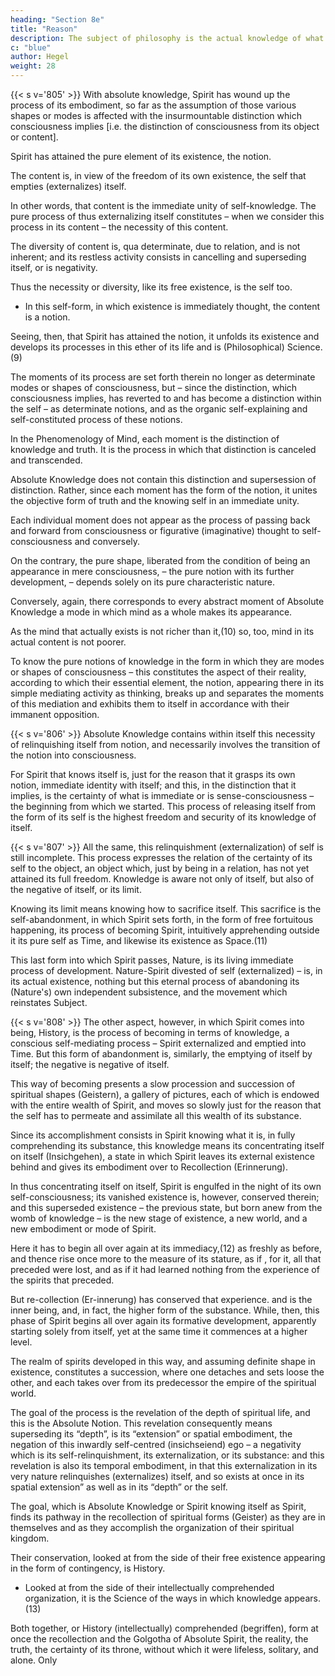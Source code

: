 ```yaml
---
heading: "Section 8e"
title: "Reason"
description: The subject of philosophy is the actual knowledge of what truly is.
c: "blue"
author: Hegel
weight: 28
---
```




{{< s v='805' >}} With absolute knowledge, Spirit has wound up the process of its embodiment, so far as the assumption of those various shapes or modes is affected with the insurmountable distinction which consciousness implies [i.e. the distinction of consciousness from its object or content]. 

Spirit has attained the pure element of its existence, the notion. 

The content is, in view of the freedom of its own existence, the self that empties (externalizes) itself.

In other words, that content is the immediate unity of self-knowledge. The pure process of thus externalizing itself constitutes – when we consider this process in its content – the necessity of this content. 

The diversity of content is, qua determinate, due to relation, and is not inherent; and its restless activity consists in cancelling and superseding itself, or is negativity. 

Thus the necessity or diversity, like its free existence, is the self too.
- In this self-form, in which existence is immediately thought, the content is a notion. 

Seeing, then, that Spirit has attained the notion, it unfolds its existence and develops its processes in this ether of its life and is (Philosophical) Science.(9) 

The moments of its process are set forth therein no longer as determinate modes or shapes of consciousness, but – since the distinction, which consciousness implies, has reverted to and has become a distinction within the self – as determinate notions, and as the organic self-explaining and self-constituted process of these notions. 

In the Phenomenology of Mind, each moment is the distinction of knowledge and truth. It is the process in which that distinction is canceled and transcended.

Absolute Knowledge does not contain this distinction and supersession of distinction. Rather, since each moment has the form of the notion, it unites the objective form of truth and the knowing self in an immediate unity. 

Each individual moment does not appear as the process of passing back and forward from consciousness or figurative (imaginative) thought to self-consciousness and conversely.

On the contrary, the pure shape, liberated from the condition of being an appearance in mere consciousness, – the pure notion with its further development, – depends solely on its pure characteristic nature. 

Conversely, again, there corresponds to every abstract moment of Absolute Knowledge a mode in which mind as a whole makes its appearance. 

As the mind that actually exists is not richer than it,(10) so, too, mind in its actual content is not poorer.

To know the pure notions of knowledge in the form in which they are modes or shapes of consciousness – this constitutes the aspect of their reality, according to which their essential element, the notion, appearing there in its simple mediating activity as thinking, breaks up and separates the moments of this mediation and exhibits them to itself in accordance with their immanent opposition.



{{< s v='806' >}} Absolute Knowledge contains within itself this necessity of relinquishing itself from notion, and necessarily involves the transition of the notion into consciousness. 

For Spirit that knows itself is, just for the reason that it grasps its own notion, immediate identity with itself; and this, in the distinction that it implies, is the certainty of what is immediate or is sense-consciousness – the beginning from which we started. This process of releasing itself from the form of its self is the highest freedom and security of its knowledge of itself.


{{< s v='807' >}} All the same, this relinquishment (externalization) of self is still incomplete. This process expresses the relation of the certainty of its self to the object, an object which, just by being in a relation, has not yet attained its full freedom. Knowledge is aware not only of itself, but also of the negative of itself, or its limit. 

Knowing its limit means knowing how to sacrifice itself. This sacrifice is the self-abandonment, in which Spirit sets forth, in the form of free fortuitous happening, its process of becoming Spirit, intuitively apprehending outside it its pure self as Time, and likewise its existence as Space.(11) 

This last form into which Spirit passes, Nature, is its living immediate process of development. Nature-Spirit divested of self (externalized) – is, in its actual existence, nothing but this eternal process of abandoning its (Nature's) own independent subsistence, and the movement which reinstates Subject.


{{< s v='808' >}} The other aspect, however, in which Spirit comes into being, History, is the process of becoming in terms of knowledge, a conscious self-mediating process – Spirit externalized and emptied into Time. But this form of abandonment is, similarly, the emptying of itself by itself; the negative is negative of itself. 

This way of becoming presents a slow procession and succession of spiritual shapes (Geistern), a gallery of pictures, each of which is endowed with the entire wealth of Spirit, and moves so slowly just for the reason that the self has to permeate and assimilate all this wealth of its substance. 

Since its accomplishment consists in Spirit knowing what it is, in fully comprehending its substance, this knowledge means its concentrating itself on itself (Insichgehen), a state in which Spirit leaves its external existence behind and gives its embodiment over to Recollection (Erinnerung). 

In thus concentrating itself on itself, Spirit is engulfed in the night of its own self-consciousness; its vanished existence is, however, conserved therein; and this superseded existence – the previous state, but born anew from the womb of knowledge – is the new stage of existence, a new world, and a new embodiment or mode of Spirit. 

Here it has to begin all over again at its immediacy,(12) as freshly as before, and thence rise once more to the measure of its stature, as if , for it, all that preceded were lost, and as if it had learned nothing from the experience of the spirits that preceded. 

But re-collection (Er-innerung) has conserved that experience. and is the inner being, and, in fact, the higher form of the substance. While, then, this phase of Spirit begins all over again its formative development, apparently starting solely from itself, yet at the same time it commences at a higher level.

The realm of spirits developed in this way, and assuming definite shape in existence, constitutes a succession, where one detaches and sets loose the other, and each takes over from its predecessor the empire of the spiritual world. 

The goal of the process is the revelation of the depth of spiritual life, and this is the Absolute Notion. This revelation consequently means superseding its “depth”, is its “extension” or spatial embodiment, the negation of this inwardly self-centred (insichseiend) ego – a negativity which is its self-relinquishment, its externalization, or its substance: and this revelation is also its temporal embodiment, in that this externalization in its very nature relinquishes (externalizes) itself, and so exists at once in its spatial extension” as well as in its “depth” or the self. 

The goal, which is Absolute Knowledge or Spirit knowing itself as Spirit, finds its pathway in the recollection of spiritual forms (Geister) as they are in themselves and as they accomplish the organization of their spiritual kingdom. 

Their conservation, looked at from the side of their free existence appearing in the form of contingency, is History.
- Looked at from the side of their intellectually comprehended organization, it is the Science of the ways in which knowledge appears.(13) 

Both together, or History (intellectually) comprehended (begriffen), form at once the recollection and the Golgotha of Absolute Spirit, the reality, the truth, the certainty of its throne, without which it were lifeless, solitary, and alone. Only
<!-- 
The chalice of this realm of spirits
Foams forth to God His own Infinitude(14)

1. v. sup. P. 684. “Absolute Knowledge” is at once the consummation of experience and, when developed, constructive philosophy: v. infra, p. 802 ff.

2. Descartes.

3. Spinoza.

4. Leibnitz.

5. kapärung”.

6. Kant.

7. Fichte.

8. Schelling.

9. I.e. Absolute or completely coherent Knowledge.

10. Absolute Knowledge.

11. Cp. Ency. §244; also Naturphilos., Introd.

12. Cp. Aristotle, Metaph., 107lb, “Movement can neither come into being, nor cease to be; nor can time come into being, or cease to be.”

13. “Phenomenology”.

14. Adaptation of Schiller's Die Freundschaft ad fin.; cp. also Schiller's Philos. Briefe, “Gott”.
 -->